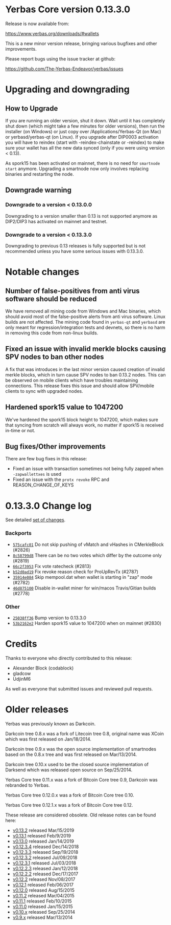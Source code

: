Yerbas Core version 0.13.3.0
==========================

Release is now available from:

  <https://www.yerbas.org/downloads/#wallets>

This is a new minor version release, bringing various bugfixes and other improvements.

Please report bugs using the issue tracker at github:

  <https://github.com/The-Yerbas-Endeavor/yerbas/issues>


Upgrading and downgrading
=========================

How to Upgrade
--------------

If you are running an older version, shut it down. Wait until it has completely
shut down (which might take a few minutes for older versions), then run the
installer (on Windows) or just copy over /Applications/Yerbas-Qt (on Mac) or
yerbasd/yerbas-qt (on Linux). If you upgrade after DIP0003 activation you will
have to reindex (start with -reindex-chainstate or -reindex) to make sure
your wallet has all the new data synced (only if you were using version < 0.13).

As spork15 has been activated on mainnet, there is no need for `smartnode start`
anymore. Upgrading a smartnode now only involves replacing binaries and restarting
the node.

Downgrade warning
-----------------

### Downgrade to a version < 0.13.0.0

Downgrading to a version smaller than 0.13 is not supported anymore as DIP2/DIP3 has activated
on mainnet and testnet.

### Downgrade to a version < 0.13.3.0

Downgrading to previous 0.13 releases is fully supported but is not recommended unless you have some serious issues with 0.13.3.0.

Notable changes
===============

Number of false-positives from anti virus software should be reduced
--------------------------------------------------------------------
We have removed all mining code from Windows and Mac binaries, which should avoid most of the false-positive alerts
from anti virus software. Linux builds are not affected. The mining code found in `yerbas-qt` and `yerbasd` are only meant
for regression/integration tests and devnets, so there is no harm in removing this code from non-linux builds.

Fixed an issue with invalid merkle blocks causing SPV nodes to ban other nodes
------------------------------------------------------------------------------
A fix that was introduces in the last minor version caused creation of invalid merkle blocks, which in turn cause SPV
nodes to ban 0.13.2 nodes. This can be observed on mobile clients which have troubles maintaining connections. This
release fixes this issue and should allow SPV/mobile clients to sync with upgraded nodes.

Hardened spork15 value to 1047200
---------------------------------
We've hardened the spork15 block height to 1047200, which makes sure that syncing from scratch will always work, no
matter if spork15 is received in-time or not.

Bug fixes/Other improvements
----------------------------
There are few bug fixes in this release:
- Fixed an issue with transaction sometimes not being fully zapped when `-zapwallettxes` is used
- Fixed an issue with the `protx revoke` RPC and REASON_CHANGE_OF_KEYS

 0.13.3.0 Change log
===================

See detailed [set of changes](https://github.com/The-Yerbas-Endeavor/yerbas/compare/v0.13.2.0...yerbas:v0.13.3.0).

### Backports

- [`575cafc01`](https://github.com/The-Yerbas-Endeavor/yerbas/commit/575cafc01) Do not skip pushing of vMatch and vHashes in CMerkleBlock (#2826)
- [`8c58799d8`](https://github.com/The-Yerbas-Endeavor/yerbas/commit/8c58799d8) There can be no two votes which differ by the outcome only (#2819)
- [`66c2f3953`](https://github.com/The-Yerbas-Endeavor/yerbas/commit/66c2f3953) Fix vote ratecheck (#2813)
- [`b52d0ad19`](https://github.com/The-Yerbas-Endeavor/yerbas/commit/b52d0ad19) Fix revoke reason check for ProUpRevTx (#2787)
- [`35914e084`](https://github.com/The-Yerbas-Endeavor/yerbas/commit/35914e084) Skip mempool.dat when wallet is starting in "zap" mode (#2782)
- [`46d875100`](https://github.com/The-Yerbas-Endeavor/yerbas/commit/46d875100) Disable in-wallet miner for win/macos Travis/Gitian builds (#2778)

### Other

- [`25038ff36`](https://github.com/The-Yerbas-Endeavor/yerbas/commit/25038ff36) Bump version to 0.13.3.0
- [`53b2162e2`](https://github.com/The-Yerbas-Endeavor/yerbas/commit/53b2162e2) Harden spork15 value to 1047200 when on mainnet (#2830)

Credits
=======

Thanks to everyone who directly contributed to this release:

- Alexander Block (codablock)
- gladcow
- UdjinM6

As well as everyone that submitted issues and reviewed pull requests.

Older releases
==============

Yerbas was previously known as Darkcoin.

Darkcoin tree 0.8.x was a fork of Litecoin tree 0.8, original name was XCoin
which was first released on Jan/18/2014.

Darkcoin tree 0.9.x was the open source implementation of smartnodes based on
the 0.8.x tree and was first released on Mar/13/2014.

Darkcoin tree 0.10.x used to be the closed source implementation of Darksend
which was released open source on Sep/25/2014.

Yerbas Core tree 0.11.x was a fork of Bitcoin Core tree 0.9,
Darkcoin was rebranded to Yerbas.

Yerbas Core tree 0.12.0.x was a fork of Bitcoin Core tree 0.10.

Yerbas Core tree 0.12.1.x was a fork of Bitcoin Core tree 0.12.

These release are considered obsolete. Old release notes can be found here:

- [v0.13.2](https://github.com/The-Yerbas-Endeavor/yerbas/blob/master/doc/release-notes/yerbas/release-notes-0.13.2.md) released Mar/15/2019
- [v0.13.1](https://github.com/The-Yerbas-Endeavor/yerbas/blob/master/doc/release-notes/yerbas/release-notes-0.13.1.md) released Feb/9/2019
- [v0.13.0](https://github.com/The-Yerbas-Endeavor/yerbas/blob/master/doc/release-notes/yerbas/release-notes-0.13.0.md) released Jan/14/2019
- [v0.12.3.4](https://github.com/The-Yerbas-Endeavor/yerbas/blob/master/doc/release-notes/yerbas/release-notes-0.12.3.4.md) released Dec/14/2018
- [v0.12.3.3](https://github.com/The-Yerbas-Endeavor/yerbas/blob/master/doc/release-notes/yerbas/release-notes-0.12.3.3.md) released Sep/19/2018
- [v0.12.3.2](https://github.com/The-Yerbas-Endeavor/yerbas/blob/master/doc/release-notes/yerbas/release-notes-0.12.3.2.md) released Jul/09/2018
- [v0.12.3.1](https://github.com/The-Yerbas-Endeavor/yerbas/blob/master/doc/release-notes/yerbas/release-notes-0.12.3.1.md) released Jul/03/2018
- [v0.12.2.3](https://github.com/The-Yerbas-Endeavor/yerbas/blob/master/doc/release-notes/yerbas/release-notes-0.12.2.3.md) released Jan/12/2018
- [v0.12.2.2](https://github.com/The-Yerbas-Endeavor/yerbas/blob/master/doc/release-notes/yerbas/release-notes-0.12.2.2.md) released Dec/17/2017
- [v0.12.2](https://github.com/The-Yerbas-Endeavor/yerbas/blob/master/doc/release-notes/yerbas/release-notes-0.12.2.md) released Nov/08/2017
- [v0.12.1](https://github.com/The-Yerbas-Endeavor/yerbas/blob/master/doc/release-notes/yerbas/release-notes-0.12.1.md) released Feb/06/2017
- [v0.12.0](https://github.com/The-Yerbas-Endeavor/yerbas/blob/master/doc/release-notes/yerbas/release-notes-0.12.0.md) released Aug/15/2015
- [v0.11.2](https://github.com/The-Yerbas-Endeavor/yerbas/blob/master/doc/release-notes/yerbas/release-notes-0.11.2.md) released Mar/04/2015
- [v0.11.1](https://github.com/The-Yerbas-Endeavor/yerbas/blob/master/doc/release-notes/yerbas/release-notes-0.11.1.md) released Feb/10/2015
- [v0.11.0](https://github.com/The-Yerbas-Endeavor/yerbas/blob/master/doc/release-notes/yerbas/release-notes-0.11.0.md) released Jan/15/2015
- [v0.10.x](https://github.com/The-Yerbas-Endeavor/yerbas/blob/master/doc/release-notes/yerbas/release-notes-0.10.0.md) released Sep/25/2014
- [v0.9.x](https://github.com/The-Yerbas-Endeavor/yerbas/blob/master/doc/release-notes/yerbas/release-notes-0.9.0.md) released Mar/13/2014

